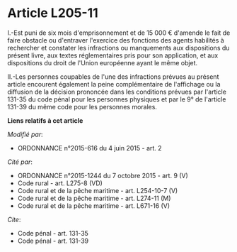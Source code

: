 # Article L205-11

I.-Est puni de six mois d'emprisonnement et de 15 000 € d'amende le fait de faire obstacle ou d'entraver l'exercice des
fonctions des agents habilités à rechercher et constater les infractions ou manquements aux dispositions du présent livre,
aux textes réglementaires pris pour son application, et aux dispositions du droit de l'Union européenne ayant le même objet. 

II.-Les personnes coupables de l'une des infractions prévues au présent article encourent également la peine complémentaire
de l'affichage ou la diffusion de la décision prononcée dans les conditions prévues par l'article 131-35 du code pénal pour
les personnes physiques et par le 9° de l'article 131-39 du même code pour les personnes morales.

**Liens relatifs à cet article**

_Modifié par_:

  - ORDONNANCE n°2015-616 du 4 juin 2015 - art. 2

_Cité par_:

  - ORDONNANCE n°2015-1244 du 7 octobre 2015 - art. 9 (V)
  - Code rural - art. L275-8 (VD)
  - Code rural et de la pêche maritime - art. L254-10-7 (V)
  - Code rural et de la pêche maritime - art. L274-11 (M)
  - Code rural et de la pêche maritime - art. L671-16 (V)

_Cite_:

  - Code pénal - art. 131-35
  - Code pénal - art. 131-39
